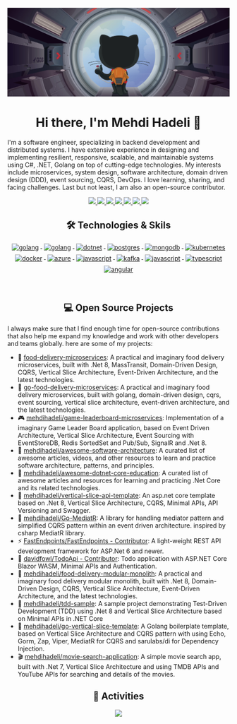 ![](assets/header.png)

<h1 align="center">Hi there, I'm Mehdi Hadeli 👋</h1>

I'm a software engineer, specializing in backend development and distributed systems. I have extensive experience in designing and implementing resilient, responsive, scalable, and maintainable systems using C#, .NET, Golang on top of cutting-edge technologies. My interests include microservices, system design, software architecture, domain driven design (DDD), event sourcing, CQRS, DevOps. I love learning, sharing, and facing challenges. Last but not least, I am also an open-source contributor.

<p align="center"> 
 <a href="https://twitter.com/mehdi_hadeli" alt="mehdi hadeli's twitter">
   <img src="https://img.shields.io/badge/%20-Twitter-%231DA1F2?logo=twitter&logoColor=white&style=for-the-badge" />
 </a>
 <a href="https://mehdihadeli.com" alt="mehdi hadeli's blog">
   <img src="https://img.shields.io/static/v1?style=for-the-badge&message=Blog&color=%23F58025&logo=rss&logoColor=FFFFFF&label=" />
 </a>
  <a href="https://www.youtube.com/mehdihadeli" alt="mehdi hadeli's youtube">
   <img src="https://img.shields.io/badge/%20-YouTube-%23FF0000?logo=youtube&logoColor=white&style=for-the-badge" />
 </a>
 <a href="https://github.com/mehdihadeli" alt="mehdi hadeli's github">
   <img src="https://img.shields.io/badge/%20-GitHub-black?logo=GitHub&logoColor=white&style=for-the-badge" />
 </a>
 <a href="https://www.linkedin.com/in/mehdihadeli" alt="mehdi hadeli's linkedin">
   <img src="https://img.shields.io/badge/%20-LinkedIn-%230A66C2?logo=linkedin&logoColor=white&style=for-the-badge&link=https://www.linkedin.com/in/mehdihadeli" />
 </a>
 <a href="https://mehdihadeli.netlify.app" alt="mehdi hadeli's blog">
   <img src="tps://img.shields.io/badge/%20-Blog-%23FF5722?logo=blogger&logoColor=white&style=for-the-badge" />
 </a>
 <a>
   <img src="https://komarev.com/ghpvc/?username=mehdihadeli&color=ff69b4&style=for-the-badge" />
 </a>
</p>

<h2 align="center">🛠 Technologies & Skils</h2>

<p align="center">
    <a href="">
        <img src="https://cdn.jsdelivr.net/gh/devicons/devicon/icons/csharp/csharp-original.svg" alt="golang" width="54"
            height="54" style="vertical-align:top; margin:4px;">
    </a>
    <a href="https://go.dev/">
        <img src="https://cdn.jsdelivr.net/gh/devicons/devicon/icons/go/go-original-wordmark.svg" alt="golang"
            width="54" height="54" style="vertical-align:top; margin:4px;">
    </a>
    <a href="https://dotnet.microsoft.com/">
        <img src="https://cdn.jsdelivr.net/gh/devicons/devicon/icons/dotnetcore/dotnetcore-original.svg" width="54"
            height="54" alt="dotnet" style="vertical-align:top; margin:4px;">
    </a>
    <a href="">
        <img src="https://cdn.jsdelivr.net/gh/devicons/devicon/icons/postgresql/postgresql-original-wordmark.svg"
            width="54" height="54" alt="postgres" style="vertical-align:top; margin:4px">
    </a>
    <a href="https://www.mongodb.com/">
        <img src="https://cdn.jsdelivr.net/gh/devicons/devicon/icons/mongodb/mongodb-original-wordmark.svg" width="54"
            height="54" alt="mongodb" style="vertical-align:top; margin:4px;">
    </a>
    <a href="">
        <img src="https://cdn.jsdelivr.net/gh/devicons/devicon/icons/kubernetes/kubernetes-plain.svg" width="54"
            height="54" alt="kubernetes" style="vertical-align:top; margin:4px;">
    </a>
    <a href="https://hub.docker.com/">
        <img src="https://cdn.jsdelivr.net/gh/devicons/devicon/icons/docker/docker-original-wordmark.svg" width="54"
            height="54" alt="docker" style="vertical-align:top; margin:4px">
    </a>
    <a href="https://azure.microsoft.com">
        <img src="https://cdn.jsdelivr.net/gh/devicons/devicon/icons/azure/azure-original.svg" width="54" height="54"
            alt="azure" style="vertical-align:top; margin:4px">
    </a>
    <a href="">
        <img src="https://www.vectorlogo.zone/logos/rabbitmq/rabbitmq-icon.svg" width="54" height="54" alt="javascript"
            style="vertical-align:top; margin:4px">
    </a>
    <a href="">
        <img src="https://cdn.jsdelivr.net/gh/devicons/devicon/icons/apachekafka/apachekafka-original.svg"
            width="64" height="64" alt="kafka" style="vertical-align:top; margin:4px;">
    </a>
    <a href="">
        <img src="https://cdn.jsdelivr.net/gh/devicons/devicon/icons/javascript/javascript-original.svg" width="54"
            height="54" alt="javascript" style="vertical-align:top; margin:4px">
    </a>
    <a href="">
        <img src="https://cdn.jsdelivr.net/gh/devicons/devicon/icons/typescript/typescript-original.svg"
            alt="typescript" width="54" height="54" style="vertical-align:top; margin:4px;">
    </a>
    <a href="">
        <img src="https://cdn.jsdelivr.net/gh/devicons/devicon/icons/angularjs/angularjs-original.svg" width="54"
            height="54" alt="angular" style="vertical-align:top; margin:4px">
    </a>
</p>

<br/>

<h2 align="center">💻 Open Source Projects</h2>

<p align="left">
  I always make sure that I find enough time for open-source contributions that also help me expand my knowledge and work with other developers and teams globally. here are some of my projects:
</p>

- 🍔 [food-delivery-microservices](https://github.com/mehdihadeli/food-delivery-microservices): A practical and imaginary food delivery microservices, built with .Net 8, MassTransit, Domain-Driven Design, CQRS, Vertical Slice Architecture, Event-Driven Architecture, and the latest technologies.
- 🍕 [go-food-delivery-microservices](https://github.com/mehdihadeli/go-food-delivery-microservices): A practical and imaginary food delivery microservices, built with golang, domain-driven design, cqrs, event sourcing, vertical slice architecture, event-driven architecture, and the latest technologies.
- 🎮 [mehdihadeli/game-leaderboard-microservices](https://github.com/mehdihadeli/game-leaderboard-microservices): Implementation of a imaginary Game Leader Board application, based on Event Driven Architecture, Vertical Slice Architecture, Event Sourcing with EventStoreDB, Redis SortedSet and Pub/Sub, SignalR and .Net 8.
- 🚀 [mehdihadeli/awesome-software-architecture](https://github.com/mehdihadeli/awesome-software-architecture): A curated list of awesome articles, videos, and other resources to learn and practice software architecture, patterns, and principles.
- 🚀 [mehdihadeli/awesome-dotnet-core-education](https://github.com/mehdihadeli/awesome-dotnet-core-education): A curated list of awesome articles and resources for learning and practicing .Net Core and its related technologies.
- 🐉 [mehdihadeli/vertical-slice-api-template](https://github.com/mehdihadeli/vertical-slice-api-template): An asp.net core template based on .Net 8, Vertical Slice Architecture, CQRS, Minimal APIs, API Versioning and Swagger.
- 🚃 [mehdihadeli/Go-MediatR](https://github.com/mehdihadeli/Go-MediatR): A library for handling mediator pattern and simplified CQRS pattern within an event driven architecture. inspired by csharp MediatR library.
- ⚡ [FastEndpoints/FastEndpoints - Contributor](https://github.com/FastEndpoints/FastEndpoints): A light-weight REST API development framework for ASP.Net 6 and newer.
- 📙 [davidfowl/TodoApi - Contributor](https://github.com/davidfowl/TodoApi): Todo application with ASP.NET Core Blazor WASM, Minimal APIs and Authentication.
- 🌭 [mehdihadeli/food-delivery-modular-monolith](https://github.com/mehdihadeli/food-delivery-modular-monolith): A practical and imaginary food delivery modular monolith, built with .Net 8, Domain-Driven Design, CQRS, Vertical Slice Architecture, Event-Driven Architecture, and the latest technologies.
- 🧪 [mehdihadeli/tdd-sample](https://github.com/mehdihadeli/tdd-sample): A sample project demonstrating Test-Driven Development (TDD) using .Net 8 and Vertical Slice Architecture based on Minimal APIs in .NET Core
- 🥷 [mehdihadeli/go-vertical-slice-template](https://github.com/mehdihadeli/go-vertical-slice-template): A Golang boilerplate template, based on Vertical Slice Architecture and CQRS pattern with using Echo, Gorm, Zap, Viper, MediatR for CQRS and sarulabs/di for Dependency Injection.
- 🎬 [mehdihadeli/movie-search-application](https://github.com/mehdihadeli/movie-search-application): A simple movie search app, built with .Net 7, Vertical Slice Architecture and using TMDB APIs and YouTube APIs for searching and details of the movies.

<h2 align="center">🚀 Activities</h2>
<p align="center">
  <a href="#" alt="mehdi hadeli's github stats"><img src="https://github-readme-stats.vercel.app/api?username=mehdihadeli" /></a>
</p>
